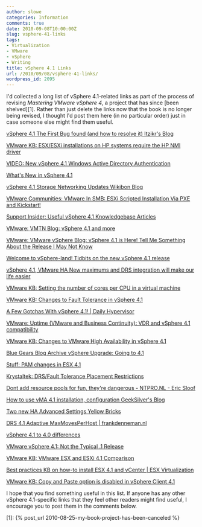 ```yaml
---
author: slowe
categories: Information
comments: true
date: 2010-09-08T10:00:00Z
slug: vsphere-41-links
tags:
- Virtualization
- VMware
- vSphere
- Writing
title: vSphere 4.1 Links
url: /2010/09/08/vsphere-41-links/
wordpress_id: 2095
---
```


I'd collected a long list of vSphere 4.1-related links as part of the process of revising _Mastering VMware vSphere 4_, a project that has since [been shelved][1]. Rather than just delete the links now that the book is no longer being revised, I thought I'd post them here (in no particular order) just in case someone else might find them useful.

[vSphere 4.1  The First Bug found (and how to resolve it)  Itzikr's Blog](http://itzikr.wordpress.com/2010/07/13/19/)  

[VMware KB: ESX/ESXi installations on HP systems require the HP NMI driver](http://kb.vmware.com/kb/1021609)  

[VIDEO: New vSphere 4.1 Windows Active Directory Authentication](http://www.vmwarevideos.com/video-new-vsphere-4-1-windows-active-directory-authentication)  

[What's New in vSphere 4.1](http://www.vmware.com/support/vsphere4/doc/vsp_41_new_feat.html)  

[vSphere 4.1 Storage Networking Updates  Wikibon Blog](http://wikibon.org/blog/vsphere-4-1-storage-networking/)  

[VMware Communities: VMware In SMB: ESXi Scripted Installation Via PXE and Kickstart!](http://communities.vmware.com/blogs/vmwareinsmb/2010/07/13/esxi-scripted-installation-via-pxe-and-kickstart)  

[Support Insider: Useful vSphere 4.1 Knowledgebase Articles](http://blogs.vmware.com/kb/2010/07/useful-vsphere-41-knowledgebase-articles.html)  

[VMware: VMTN Blog: vSphere 4.1 and more](http://blogs.vmware.com/vmtn/2010/07/vsphere-41-and-more.html)  

[VMware: VMware vSphere Blog: vSphere 4.1 is Here! Tell Me Something About the Release I May Not Know](http://blogs.vmware.com/vsphere/2010/07/vsphere-41-is-here-tell-me-something-about-the-release-i-may-not-know.html)  

[Welcome to vSphere-land!  Tidbits on the new vSphere 4.1 release](http://vsphere-land.com/news/tidbits-on-the-new-vsphere-41-release.html)  

[vSphere 4.1, VMware HA New maximums and DRS integration will make our life easier](http://www.yellow-bricks.com/2010/07/14/vsphere-4-1-vmware-ha-new-maximums-and-drs-integration-will-make-our-life-easier/)  

[VMware KB: Setting the number of cores per CPU in a virtual machine](http://kb.vmware.com/kb/1010184)  

[VMware KB: Changes to Fault Tolerance in vSphere 4.1](http://kb.vmware.com/kb/1022844)  

[A Few Gotchas With vSphere 4.1! | Daily Hypervisor](http://www.dailyhypervisor.com/2010/07/15/a-few-gotchas-with-vsphere-4-1/)  

[VMware: Uptime (VMware and Business Continuity): VDR and vSphere 4.1 compatibility](http://blogs.vmware.com/uptime/2010/07/vdr-and-vsphere-41.html)  

[VMware KB: Changes to VMware High Availability in vSphere 4.1](http://kb.vmware.com/kb/1022843)  

[Blue Gears  Blog Archive  vSphere Upgrade: Going to 4.1](http://www.astroarch.com/blog/?p=169)  

[Stuff: PAM changes in ESX 4.1](http://gregswallow.blogspot.com/2010/07/pam-changes-in-esx-41.html)  

[Krystaltek: DRS/Fault Tolerance Placement Restrictions](http://gregmul.blogspot.com/2010/08/drsfault-tolerance-placement.html)  

[Dont add resource pools for fun, they're dangerous - NTPRO.NL - Eric Sloof](http://www.ntpro.nl/blog/archives/1512-Dont-add-resource-pools-for-fun,-theyre-dangerous.html)  

[How to use vMA 4.1 installation, configuration  GeekSilver's Blog](http://geeksilver.wordpress.com/2010/07/22/how-to-use-vma-4-1-installation-configuration/)  

[Two new HA Advanced Settings  Yellow Bricks](http://www.yellow-bricks.com/2010/08/23/two-new-ha-advanced-settings/)  

[DRS 4.1 Adaptive MaxMovesPerHost | frankdenneman.nl](http://frankdenneman.nl/2010/08/drs-4-1-adaptive-maxmovesperhost/)  

[vSphere 4.1 to 4.0 differences](http://www.ntpro.nl/blog/archives/1560-vSphere-4.1-to-4.0-differences.html)  

[VMware vSphere 4.1: Not the Typical .1 Release](http://blogs.gartner.com/chris-wolf/2010/07/16/vmware-vsphere-4-1-not-the-typical-1-release/)  

[VMware KB: VMware ESX and ESXi 4.1 Comparison](http://kb.vmware.com/kb/1023990)  

[Best practices KB on how-to install ESX 4.1 and vCenter | ESX Virtualization](http://www.vladan.fr/best-practices-kb-on-how-to-install-esx-4-1-and-vcenter/)  

[VMware KB: Copy and Paste option is disabled in vSphere Client 4.1](http://kb.vmware.com/kb/1026437)

I hope that you find something useful in this list. If anyone has any other vSphere 4.1-specific links that they feel other readers might find useful, I encourage you to post them in the comments below.

[1]: {% post_url 2010-08-25-my-book-project-has-been-canceled %}
